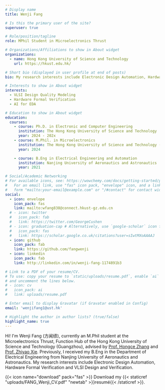 ```yaml
---
# Display name
title: Wenji Fang

# Is this the primary user of the site?
superuser: true

# Role/position/tagline
role: MPhil Student in Microelectronics Thrust

# Organizations/Affiliations to show in About widget
organizations:
  - name: Hong Kong University of Science and Technology
    url: https://hkust.edu.hk/

# Short bio (displayed in user profile at end of posts)
bio: My research interests include Electronic Design Automation, Hardware Formal Verification and VLSI Design.

# Interests to show in About widget
interests:
  - VLSI Design Quality Modeling
  - Hardware Formal Verification
  - AI for EDA

# Education to show in About widget
education:
  courses:
    - course: Ph.D. in Electronic and Computer Engineering
      institution: The Hong Kong University of Science and Technology
      year: 2024 - 202x
    - course: M.Phil. in Microelectronics
      institution: The Hong Kong University of Science and Technology (Guangzhou)
      year: 2024

    - course: B.Eng in Electrical Engineering and Automation
      institution: Nanjing University of Aeronautics and Astronautics
      year: 2021

# Social/Academic Networking
# For available icons, see: https://wowchemy.com/docs/getting-started/page-builder/#icons
#   For an email link, use "fas" icon pack, "envelope" icon, and a link in the
#   form "mailto:your-email@example.com" or "/#contact" for contact widget.
social:
  - icon: envelope
    icon_pack: fas
    link: mailto:wfang838@connect.hkust-gz.edu.cn
  # - icon: twitter
  #   icon_pack: fab
  #   link: https://twitter.com/GeorgeCushen
  # - icon: graduation-cap # Alternatively, use `google-scholar` icon from `ai` icon pack
  #   icon_pack: fas
  #   link: https://scholar.google.co.uk/citations?user=sIwtMXoAAAAJ
  - icon: github
    icon_pack: fab
    link: https://github.com/fangwenji
  - icon: linkedin
    icon_pack: fab
    link: http://linkedin.com/in/wenji-fang-1174891b3

# Link to a PDF of your resume/CV.
# To use: copy your resume to `static/uploads/resume.pdf`, enable `ai` icons in `params.toml`,
# and uncomment the lines below.
# - icon: cv
#   icon_pack: ai
#   link: uploads/resume.pdf

# Enter email to display Gravatar (if Gravatar enabled in Config)
email: 'wenjifang1@ust.hk'

# Highlight the author in author lists? (true/false)
highlight_name: true
---
```


Hi! I'm Wenji Fang (方闻绩), currently an M.Phil student at the Microelectronics Thrust, Function Hub of the Hong Kong University of Science and Technology (Guangzhou), advised by [Prof. Hongce Zhang](https://hongcezh.people.ust.hk/) and [Prof. Zhiyao Xie](https://zhiyaoxie.com).  Previously, I received my B.Eng in the Department of Electrical Engineering from Nanjing University of Aeronautics and Astronautics. My research interests include Electronic Design Automation, Hardware Formal Verification and VLSI Design and Verification.

{{< icon name="download" pack="fas" >}} Download my {{< staticref "uploads/FANG_Wenji_CV.pdf" "newtab" >}}resumé{{< /staticref >}}.
